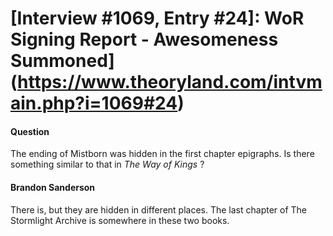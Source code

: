 # [Interview #1069, Entry #24]: WoR Signing Report - Awesomeness Summoned](https://www.theoryland.com/intvmain.php?i=1069#24)

#### Question

The ending of Mistborn was hidden in the first chapter epigraphs. Is there something similar to that in
*The Way of Kings*
?

#### Brandon Sanderson

There is, but they are hidden in different places. The last chapter of The Stormlight Archive is somewhere in these two books.

